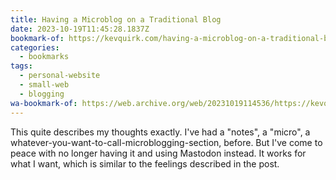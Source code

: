 ```yaml
---
title: Having a Microblog on a Traditional Blog
date: 2023-10-19T11:45:28.1837Z
bookmark-of: https://kevquirk.com/having-a-microblog-on-a-traditional-blog
categories:
  - bookmarks
tags:
  - personal-website
  - small-web
  - blogging
wa-bookmark-of: https://web.archive.org/web/20231019114536/https://kevquirk.com/having-a-microblog-on-a-traditional-blog
---
```


This quite describes my thoughts exactly. I've had a "notes", a "micro", a whatever-you-want-to-call-microblogging-section, before. But I've come to peace with no longer having it and using Mastodon instead. It works for what I want, which is similar to the feelings described in the post.

